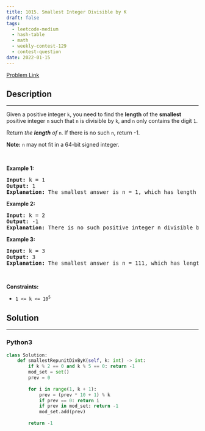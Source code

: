 ```yaml
---
title: 1015. Smallest Integer Divisible by K
draft: false
tags: 
  - leetcode-medium
  - hash-table
  - math
  - weekly-contest-129
  - contest-question
date: 2022-01-15
---
```


[Problem Link](https://leetcode.com/problems/smallest-integer-divisible-by-k/)

## Description

---
<p>Given a positive integer <code>k</code>, you need to find the <strong>length</strong> of the <strong>smallest</strong> positive integer <code>n</code> such that <code>n</code> is divisible by <code>k</code>, and <code>n</code> only contains the digit <code>1</code>.</p>

<p>Return <em>the <strong>length</strong> of </em><code>n</code>. If there is no such <code>n</code>, return -1.</p>

<p><strong>Note:</strong> <code>n</code> may not fit in a 64-bit signed integer.</p>

<p>&nbsp;</p>
<p><strong class="example">Example 1:</strong></p>

<pre>
<strong>Input:</strong> k = 1
<strong>Output:</strong> 1
<strong>Explanation:</strong> The smallest answer is n = 1, which has length 1.
</pre>

<p><strong class="example">Example 2:</strong></p>

<pre>
<strong>Input:</strong> k = 2
<strong>Output:</strong> -1
<strong>Explanation:</strong> There is no such positive integer n divisible by 2.
</pre>

<p><strong class="example">Example 3:</strong></p>

<pre>
<strong>Input:</strong> k = 3
<strong>Output:</strong> 3
<strong>Explanation:</strong> The smallest answer is n = 111, which has length 3.
</pre>

<p>&nbsp;</p>
<p><strong>Constraints:</strong></p>

<ul>
	<li><code>1 &lt;= k &lt;= 10<sup>5</sup></code></li>
</ul>


## Solution

---
### Python3
``` py title='smallest-integer-divisible-by-k'
class Solution:
    def smallestRepunitDivByK(self, k: int) -> int:
        if k % 2 == 0 and k % 5 == 0: return -1
        mod_set = set()
        prev = 0
        
        for i in range(1, k + 1):
            prev = (prev * 10 + 1) % k
            if prev == 0: return i
            if prev in mod_set: return -1
            mod_set.add(prev)
        
        return -1
```

